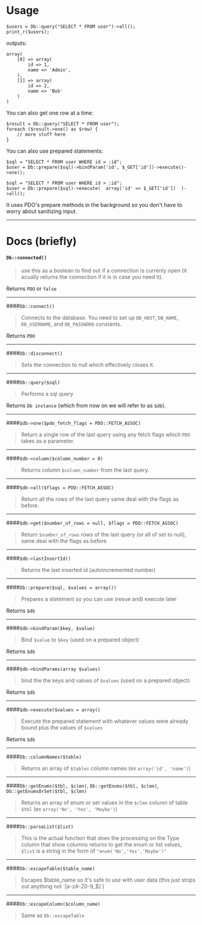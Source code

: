 Usage
===

    $users = Db::query("SELECT * FROM user")->all();
    print_r($users);

outputs:

    array(
        [0] => array(
            id => 1,
            name => 'Admin',
        ),
        [1] => array(
            id => 2,
            name => 'Bob'
        )
    )

You can also get one row at a time:

    $result = Db::query("SELECT * FROM user");
    foreach ($result->one() as $row) {
        // more stuff here
    }

You can also use prepared statements:
    
    $sql = "SELECT * FROM user WHERE id = :id";
    $user = Db::prepare($sql)->bindParam('id', $_GET['id'])->execute()->one();

    $sql = "SELECT * FROM user WHERE id > :id";
    $user = Db::prepare($sql)->execute(  array('id' => $_GET['id'])  )->all();

It uses PDO's prepare methods in the background so you don't have to worry about sanitizing input.

----

Docs (briefly)
===


#### `Db::connected()`
> use this as a boolean to find out if a connection is currenly open (it acually returns the connection if it is in case you need it).

Returns `PDO` or `false`

------

####`Db::connect()` 
> Connects to the database. You need to set up `DB_HOST`, `DB_NAME`, `DB_USERNAME`, and `DB_PASSWORD` constants.

Returns `PDO`

---

####`Db::disconnect()`
> Sets the connection to null which effectively closes it.

----

####`Db::query($sql)`
> Performs a sql query

Returns `Db instance` (which from now on we will refer to as `$db`).

---

####`$db->one($pdo_fetch_flags = PDO::FETCH_ASSOC)`
> Return a single row of the last query using any fetch flags which `PDO` takes as a parameter.

---

####`$db->column($column_number = 0)`
> Returns column `$column_number` from the last query.

---

####`$db->all($flags = PDO::FETCH_ASSOC)`
>Return all the rows of the last query same deal with the flags as before.

----

####`$db->get($number_of_rows = null, $flags = PDO::FETCH_ASSOC)`
>Return `$number_of_rows` rows of the last query (or all of set to null), same deal with the flags as before


----

####`$db->lastInsertId()`
>Returns the last inserted id (autoincremented number)

----

####`Db::prepare($sql, $values = array())`
>Prepares a statement so you can use (resue and) execute later

Returns `$db`

----

####`$db->bindParam($key, $value)`
>Bind `$value` to `$key` (used on a prepared object)

Returns `$db`

----

####`$db->bindParams(array $values)`
>bind the the keys and values of `$values` (used on a prepared object)

Returns `$db`

----

####`$db->execute($values = array()`

>Execute the prepared statement with whatever values were already bound plus the values of `$values`

Returns `$db`

----

####`Db::columnNames($table)`
>Returns an array of `$tables` column names (ex `array('id', 'name')`)


----

####`Db::getEnums($tbl, $clmn)`, `Db::getEnums($tbl, $clmn)`, `Db::getEnumsOrSet($tbl, $clmn)`
> Returns an array of enum or set values in the `$clmn` column of table `$tbl` (ex `array('No', 'Yes', 'Maybe')`)


----

####`Db::parseList($list)`
> This is the actual function that does the processing on the Type column that show columns returns to get the enum or list values, `$list` is a string in the form of `"enum('No','Yes','Maybe')"`

----

####`Db::escapeTable($table_name)`
> Escapes $table_name so it's safe to use with user data (this just strips out anything not `[a-zA-Z0-9_$]`)

----

####`Db::escapeColumn($column_name)`
>Same as `Db::escapeTable`
